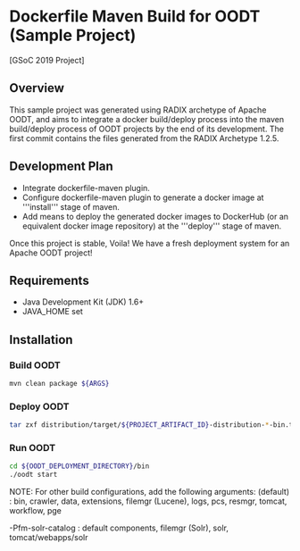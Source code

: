 # Dockerfile Maven Build for OODT (Sample Project)
[GSoC 2019 Project]


## Overview
This sample project was generated using RADIX archetype of Apache OODT, and aims to integrate a docker build/deploy process into the maven build/deploy process of OODT projects by the end of its development.
The first commit contains the files generated from the RADIX Archetype 1.2.5.


## Development Plan
* Integrate dockerfile-maven plugin.
* Configure dockerfile-maven plugin to generate a docker image at '''install''' stage of maven.
* Add means to deploy the generated docker images to DockerHub (or an equivalent docker image repository) at the '''deploy''' stage of maven.

Once this project is stable, Voila! We have a fresh deployment system for an Apache OODT project!


## Requirements
* Java Development Kit (JDK) 1.6+
* JAVA_HOME set

## Installation

### Build OODT
```bash
mvn clean package ${ARGS}
```
### Deploy OODT
```bash
tar zxf distribution/target/${PROJECT_ARTIFACT_ID}-distribution-*-bin.tar.gz -C ${OODT_DEPLOYMENT_DIRECTORY}
```

### Run OODT
```bash
cd ${OODT_DEPLOYMENT_DIRECTORY}/bin
./oodt start
```

NOTE: For other build configurations, add the following arguments:
(default)           : bin, crawler, data, extensions,
                      filemgr (Lucene), logs, pcs, resmgr,
                      tomcat, workflow, pge

-Pfm-solr-catalog   : default components, filemgr (Solr),
                      solr, tomcat/webapps/solr

